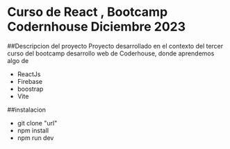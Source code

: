 # Curso de React , Bootcamp Codernhouse Diciembre 2023

##Descripcion del proyecto
Proyecto desarrollado en el contexto del tercer curso del bootcamp desarrollo web de Coderhouse, donde aprendemos algo de
- ReactJs
- Firebase
- boostrap 
- Vite

##instalacion
- git clone "url"
- npm install
- npm run dev